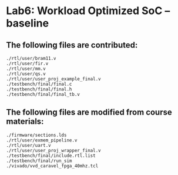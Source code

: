 # Lab6: Workload Optimized SoC – baseline

## The following files are contributed:  
```
./rtl/user/bram11.v
./rtl/user/fir.v
./rtl/user/mm.v
./rtl/user/qs.v
./rtl/user/user_proj_example_final.v
./testbench/final/final.c
./testbench/final/final.h
./testbench/final/final_tb.v
```

## The following files are modified from course materials:
```
./firmware/sections.lds
./rtl/user/exmem_pipeline.v
./rtl/user/uart.v
./rtl/user/user_proj_wrapper_final.v
./testbench/final/include.rtl.list
./testbench/final/run_sim
./vivado/vvd_caravel_fpga_40mhz.tcl
```
